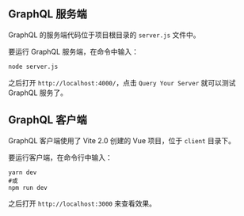## GraphQL 服务端

GraphQL 的服务端代码位于项目根目录的 `server.js` 文件中。

要运行 GraphQL 服务端，在命令中输入：

```bash
node server.js
```

之后打开 `http://localhost:4000/`，点击 `Query Your Server` 就可以测试 GraphQL 服务了。

## GraphQL 客户端

GraphQL 客户端使用了 Vite 2.0 创建的 Vue 项目，位于 `client` 目录下。

要运行客户端，在命令行中输入：

```
yarn dev
#或
npm run dev
```

之后打开 `http://localhost:3000` 来查看效果。